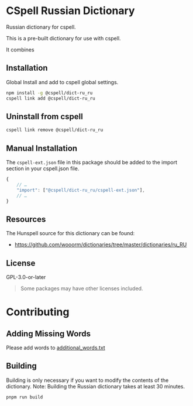 # CSpell Russian Dictionary

Russian dictionary for cspell.

This is a pre-built dictionary for use with cspell.

It combines

## Installation

Global Install and add to cspell global settings.

```sh
npm install -g @cspell/dict-ru_ru
cspell link add @cspell/dict-ru_ru
```

## Uninstall from cspell

```sh
cspell link remove @cspell/dict-ru_ru
```

## Manual Installation

The `cspell-ext.json` file in this package should be added to the import section in your cspell.json file.

```javascript
{
    // …
    "import": ["@cspell/dict-ru_ru/cspell-ext.json"],
    // …
}
```

## Resources

The Hunspell source for this dictionary can be found:

- https://github.com/wooorm/dictionaries/tree/master/dictionaries/ru_RU

## License

GPL-3.0-or-later

> Some packages may have other licenses included.

# Contributing

## Adding Missing Words

Please add words to [additional_words.txt](https://github.com/streetsidesoftware/cspell-dicts/blob/main/dictionaries/ru_RU/src/additional_words.txt)

## Building

Building is only necessary if you want to modify the contents of the dictionary.
Note: Building the Russian dictionary takes at least 30 minutes.

```sh
pnpm run build
```
